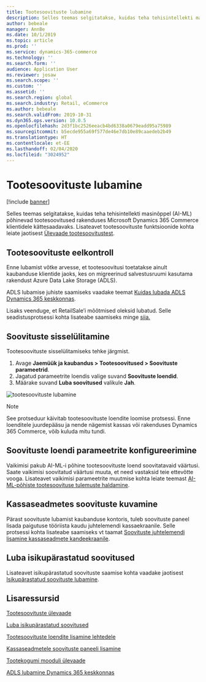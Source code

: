 ```yaml
---
title: Tootesoovituste lubamine
description: Selles teemas selgitatakse, kuidas teha tehisintellekti masinõppel (AI-ML) põhinevad tootesoovitused rakenduses Microsoft Dynamics 365 Commerce klientidele kättesaadavaks.
author: bebeale
manager: AnnBe
ms.date: 10/1/2019
ms.topic: article
ms.prod: ''
ms.service: dynamics-365-commerce
ms.technology: ''
ms.search.form: ''
audience: Application User
ms.reviewer: josaw
ms.search.scope: ''
ms.custom: ''
ms.assetid: ''
ms.search.region: global
ms.search.industry: Retail, eCommerce
ms.author: bebeale
ms.search.validFrom: 2019-10-31
ms.dyn365.ops.version: 10.0.5
ms.openlocfilehash: 2d3f1bc2526eeacb4bd6338a0679eadd95a75989
ms.sourcegitcommit: b5ecde955a69f577de46e7db10e89caaedeb2b49
ms.translationtype: HT
ms.contentlocale: et-EE
ms.lasthandoff: 02/04/2020
ms.locfileid: "3024952"
---
```

# <a name="enable-product-recommendations"></a>Tootesoovituste lubamine

[!include [banner](includes/banner.md)]

Selles teemas selgitatakse, kuidas teha tehisintellekti masinõppel (AI-ML) põhinevad tootesoovitused rakenduses Microsoft Dynamics 365 Commerce klientidele kättesaadavaks. Lisateavet tootesoovituste funktsioonide kohta leiate jaotisest [Ülevaade tootesoovitustest](product-recommendations.md).

## <a name="recommendations-pre-check"></a>Tootesoovituste eelkontroll

Enne lubamist võtke arvesse, et tootesoovitusi toetatakse ainult kaubanduse klientide jaoks, kes on migreerinud salvestusruumi kasutama rakendust Azure Data Lake Storage (ADLS). 

ADLS lubamise juhiste saamiseks vaadake teemat [Kuidas lubada ADLS Dynamics 365 keskkonnas](enable-ADLS-environment.md).

Lisaks veenduge, et RetailSale’i mõõtmised oleksid lubatud. Selle seadistusprotsessi kohta lisateabe saamiseks minge [siia.](https://docs.microsoft.com/en-us/dynamics365/ai/customer-insights/pm-measures)


## <a name="turn-on-recommendations"></a>Soovituste sisselülitamine

Tootesoovituste sisselülitamiseks tehke järgmist.

1. Avage **Jaemüük ja kaubandus &gt; Tootesoovitused &gt; Soovituste parameetrid**.
1. Jagatud parameetrite loendis valige suvand **Soovituste loendid**.
1. Määrake suvand **Luba soovitused** valikule **Jah**.

![tootesoovituste lubamine](./media/enableproductrecommendations.png)

> [!NOTE]
> See protseduur käivitab tootesoovituste loendite loomise protsessi. Enne loenditele juurdepääsu ja nende nägemist kassas või rakenduses Dynamics 365 Commerce, võib kuluda mitu tundi.

## <a name="configure-recommendation-list-parameters"></a>Soovituste loendi parameetrite konfigureerimine

Vaikimisi pakub AI-ML-i põhine tootesoovituste loend soovitatavaid väärtusi. Saate vaikimisi soovitatud väärtusi muuta, et need vastaksid teie ettevõtte vooga. Lisateavet vaikimisi parameetrite muutmise kohta leiate teemast [AI-ML-põhiste tootesoovituse tulemuste haldamine](modify-product-recommendation-results.md).

## <a name="show-recommendations-on-pos-devices"></a>Kassaseadmetes soovituste kuvamine

Pärast soovituste lubamist kaubanduse kontoris, tuleb soovituste paneel lisada paigutuse tööriista kaudu juhtelemendi kassaekraanile. Selle protsessi kohta lisateabe saamiseks vt taamat [Soovituste juhtelemendi lisamine kassaseadmete kandeekraanile](add-recommendations-control-pos-screen.md). 

## <a name="enable-personalized-recommendations"></a>Luba isikupärastatud soovitused

Lisateavet isikupärastatud soovituste saamise kohta vaadake jaotisest [Isikupärastatud soovituste lubamine](personalized-recommendations.md).

## <a name="additional-resources"></a>Lisaressursid

[Tootesoovituste ülevaade](product-recommendations.md)

[Luba isikupärastatud soovitused](personalized-recommendations.md)

[Tootesoovituste loendite lisamine lehtedele](add-reco-list-to-page.md)

[Kassaseadmetele soovituste paneeli lisamine](add-recommendations-control-pos-screen.md)

[Tootekogumi mooduli ülevaade](product-collection-module-overview.md)

[ADLS lubamine Dynamics 365 keskkonnas](enable-ADLS-environment.md)

